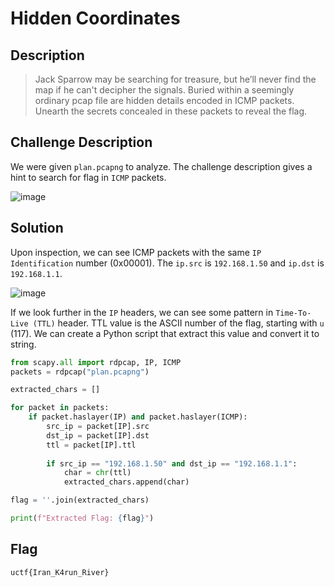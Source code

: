 # Hidden Coordinates

## Description
> Jack Sparrow may be searching for treasure, but he’ll never find the map if he can't decipher the signals. Buried within a seemingly ordinary pcap file are hidden details encoded in ICMP packets. Unearth the secrets concealed in these packets to reveal the flag.

## Challenge Description
We were given `plan.pcapng` to analyze. The challenge description gives a hint to search for flag in `ICMP` packets. 

![image](https://github.com/user-attachments/assets/3821f396-965b-4773-904b-7a7432b0633a)


## Solution
Upon inspection, we can see ICMP packets with the same `IP Identification` number (0x00001). The `ip.src` is `192.168.1.50` and `ip.dst` is `192.168.1.1`.

![image](https://github.com/user-attachments/assets/f45697f2-b2eb-451c-a7e5-42946d47fb51)

If we look further in the `IP` headers, we can see some pattern in `Time-To-Live (TTL)` header. TTL value is the ASCII number of the flag, starting with `u` (117). We can create a Python script that extract this value and convert it to string.

```py
from scapy.all import rdpcap, IP, ICMP
packets = rdpcap("plan.pcapng")

extracted_chars = []

for packet in packets:
    if packet.haslayer(IP) and packet.haslayer(ICMP):
        src_ip = packet[IP].src
        dst_ip = packet[IP].dst
        ttl = packet[IP].ttl
        
        if src_ip == "192.168.1.50" and dst_ip == "192.168.1.1":
            char = chr(ttl)  
            extracted_chars.append(char)  

flag = ''.join(extracted_chars)

print(f"Extracted Flag: {flag}")
```
## Flag
```
uctf{Iran_K4run_River}
```
